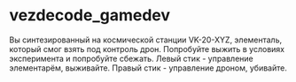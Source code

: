 # vezdecode_gamedev

Вы синтезированный на космической станции VK-20-XYZ, элементаль, который смог взять под контроль дрон. Попробуйте выжить в условиях эксперимента и попробуйте сбежать.
Левый стик - управление элементарём, выживайте.
Правый стик - управление дроном, убивайте.
